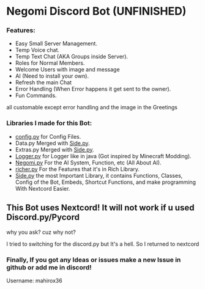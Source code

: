 # Negomi Discord Bot (UNFINISHED)

### Features:

- Easy Small Server Management.
- Temp Voice chat.
- Temp Text Chat (AKA Groups inside Server).
- Roles for Normal Members.
- Welcome Users with image and message
- AI (Need to install your own).
- Refresh the main Chat
- Error Handling (When Error happens it get sent to the owner).
- Fun Commands.

all customable except error handling and the image in the Greetings

### Libraries I made for this Bot:

- [config.py](https://github.com/mahirox36/Negomi/blob/main/Lib/config.py) for Config Files.
- Data.py Merged with [Side.py](https://github.com/mahirox36/Negomi/blob/main/Lib/Side.py).
- Extras.py Merged with [Side.py](https://github.com/mahirox36/Negomi/blob/main/Lib/Side.py).
- [Logger.py](https://github.com/mahirox36/Negomi/blob/main/Lib/Logger.py) for Logger like in java (Got inspired by Minecraft Modding).
- [Negomi.py](https://github.com/mahirox36/Negomi/blob/main/Lib/Negomi.py) For the AI System, Function, etc (All About AI).
- [richer.py](https://github.com/mahirox36/Negomi/blob/main/Lib/richer.py) For the Features that it's in Rich Library.
- [Side.py](https://github.com/mahirox36/Negomi/blob/main/Lib/Side.py) the most Important Library, it contains Functions, Classes, Config of the Bot, Embeds, Shortcut Functions, and make programming With Nextcord Easier.

## This Bot uses Nextcord! It will not work if u used Discord.py/Pycord

why you ask? cuz why not?

I tried to switching for the discord.py but It's a hell. So I returned to nextcord

### Finally, If you got any Ideas or issues make a new Issue in github or add me in discord!

Username: mahirox36
